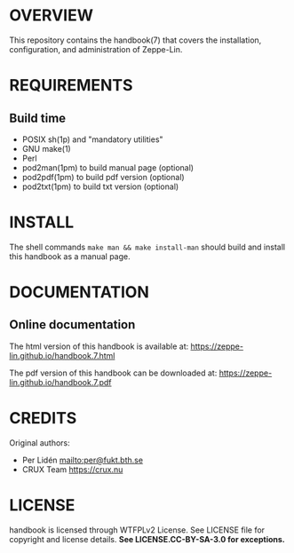 OVERVIEW
========

This repository contains the handbook(7) that covers the installation,
configuration, and administration of Zeppe-Lin.


REQUIREMENTS
============

Build time
----------
  * POSIX sh(1p) and "mandatory utilities"
  * GNU make(1)
  * Perl
  * pod2man(1pm) to build manual page (optional)
  * pod2pdf(1pm) to build pdf version (optional)
  * pod2txt(1pm) to build txt version (optional)


INSTALL
=======

The shell commands `make man && make install-man` should build and
install this handbook as a manual page.


DOCUMENTATION
=============

Online documentation
--------------------

The html version of this handbook is available at:
<https://zeppe-lin.github.io/handbook.7.html>

The pdf version of this handbook can be downloaded at:
<https://zeppe-lin.github.io/handbook.7.pdf>


CREDITS
=======

Original authors:
  * Per Lidén <mailto:per@fukt.bth.se>
  * CRUX Team <https://crux.nu>


LICENSE
=======

handbook is licensed through WTFPLv2 License.
See LICENSE file for copyright and license details.
**See LICENSE.CC-BY-SA-3.0 for exceptions.**


